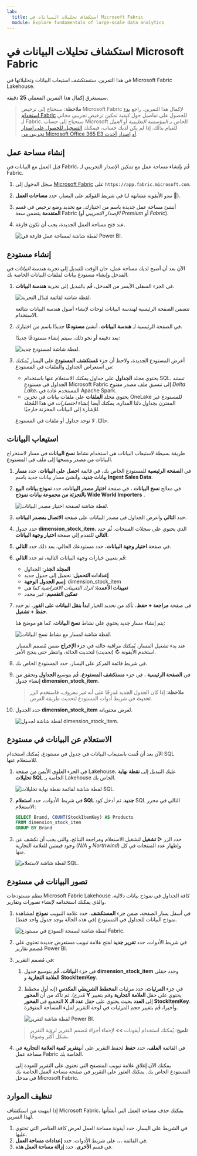 ```yaml
---
lab:
  title: استكشاف تحليلات البيانات في Microsoft Fabric
  module: Explore fundamentals of large-scale data analytics
---
```


# استكشاف تحليلات البيانات في Microsoft Fabric

في هذا التمرين، ستستكشف استيعاب البيانات وتحليلاتها في Microsoft Fabric Lakehouse.

سيستغرق إكمال هذا التمرين المعملي **25** دقيقة.

> **ملاحظة**: ستحتاج إلى ترخيص Microsoft Fabric لإكمال هذا التمرين. راجع [بدء استخدام Fabric](https://learn.microsoft.com/fabric/get-started/fabric-trial) للحصول على تفاصيل حول كيفية تمكين ترخيص تجريبي مجاني لـ Fabric. ستحتاج إلى حساب Microsoft الخاص بـ *المؤسسة التعليمية* أو *العمل* للقيام بذلك. إذا لم يكن لديك حساب، فيمكنك [التسجيل للحصول على إصدار تجريبي من Microsoft Office 365 E3 أو إصدار أحدث](https://www.microsoft.com/microsoft-365/business/compare-more-office-365-for-business-plans).

## إنشاء مساحة عمل

قبل العمل مع البيانات في Fabric، قُم بإنشاء مساحة عمل مع تمكين الإصدار التجريبي لـ Fabric.

1. سجل الدخول إلى [Microsoft Fabric](https://app.fabric.microsoft.com) على `https://app.fabric.microsoft.com`.
2. في شريط القوائم على اليسار، حدد **مساحات العمل** (تبدو الأيقونة مشابهة لـ ).
3. أنشئ مساحة عمل جديدة باسم من اختيارك، مع تحديد وضع ترخيص في قسم **المتقدمة** يتضمن سعة Fabric (*الإصدار التجريبي* أو *Premium* أو *Fabric*).
4. عند فتح مساحة العمل الجديدة، يجب أن تكون فارغة.

    ![لقطة شاشة لمساحة عمل فارغة في Power BI.](./images/new-workspace.png)

## إنشاء مستودع

الآن بعد أن أصبح لديك مساحة عمل، حان الوقت للتبديل إلى تجربة *هندسة البيانات* في المدخل وإنشاء مستودع بيانات لملفات البيانات الخاصة بك.

1. في الجزء السفلي الأيسر من المدخل، قُم بالتبديل إلى تجربة **هندسة البيانات**.

    ![لقطة شاشة لقائمة مُبدّل التجربة.](./images/fabric-switcher.png)

    تتضمن الصفحة الرئيسية لهندسة البيانات لوحات لإنشاء أصول هندسة البيانات شائعة الاستخدام.

2. في الصفحة الرئيسية لـ **هندسة البيانات**، أنشئ **مستودعًا** جديدًا باسم من اختيارك.

    بعد دقيقة أو نحو ذلك، سيتم إنشاء مستودعًا جديدًا:

    ![لقطة شاشة لمستودع جديد.](./images/new-lakehouse.png)

3. أعرض المستودع الجديدة، ولاحظ أن جزء **مُستكشف المستودع** على اليسار يُمكنك من استعراض الجداول والملفات في المستودع:
    - يحتوي مجلد **الجداول** على جداول يمكنك الاستعلام عنها باستخدام SQL. تستند الجداول في مستودع Microsoft Fabric إلى تنسيق ملف مصدر مفتوح *Delta Lake*، المستخدم عادة في Apache Spark.
    - يحتوي مجلد **الملفات** على ملفات بيانات في تخزين OneLake للمستودع غير المقترن بجداول دلتا المدارة. يمكنك أيضا إنشاء *اختصارات* في هذا المُجلد للإشارة إلى البيانات المخزنة خارجيًا.

    حاليًا، لا توجد جداول أو ملفات في المستودع.

## استيعاب البيانات

طريقة بسيطة لاستيعاب البيانات هي استخدام نشاط **نسخ البيانات** في مسار لاستخراج البيانات من مصدر ونسخها إلى ملف في المستودع.

1. في **الصفحة الرئيسية** للمستودع الخاص بك، في قائمة **احصل على البيانات**، حدد **مسار بيانات جديد**، وأنشئ مسار بيانات جديد باسم **Ingest Sales Data**.
1. في معالج **نسخ البيانات** ، في صفحة **اختيار مصدر البيانات**، حدد **نموذج بيانات البيع بالتجزئة من مجموعة بيانات نموذج Wide World Importers** .

    ![لقطة شاشة لصفحة اختيار مصدر البيانات.](./images/choose-data-source.png)

1. حدد **التالي** واعرض الجداول في مصدر البيانات على صفحة **الاتصال بمصدر البيانات**.
1. حدد جدول **dimension_stock_item**، الذي يحتوي على سجلات المنتجات. ثُم حدد **التالي** للتقدم إلى صفحة **اختيار وجهة البيانات**.
1. في صفحة **اختيار وجهة البيانات**، حدد مستودعك الحالي. بعد ذلك حدد **التالي**.
1. قُم بتعيين خيارات وجهة البيانات التالية، ثم حدد **التالي**:
    - **المجلد الجذر**: الجداول
    - **إعدادات التحميل**: تحميل إلى جدول جديد
    - **إسم الجدول الوجهة**: dimension_stock_item
    - **تعيينات الأعمدة**: *اترك التعيينات الافتراضية كما هي*
    - **تمكين التقسيم**: *غير محدد*
1. في صفحة **مراجعة + حفظ**، تأكد من تحديد الخيار **ابدأ بنقل البيانات على الفور**، ثم حدد **حفظ + تشغيل**.

    يتم إنشاء مسار جديد يحتوي على نشاط **نسخ البيانات**، كما هو موضح هنا:

    ![لقطة شاشة لمسار مع نشاط نسخ البيانات.](./images/copy-data-pipeline.png)

    عند بدء تشغيل المسار، يُمكنك مراقبة حالته في جزء **الإخراج** ضمن مُصمم المسار. استخدم الأيقونة **↻** (*تحديث*) لتحديث الحالة، وانتظر حتى ينجح الأمر.

1. في شريط قائمة المركز على اليسار، حدد المستودع الخاص بك.
1. في **الصفحة الرئيسية** ، في جزء **مستكشف المستودع**، قُم بتوسيع **الجداول** وتحقق من إنشاء جدول **dimension_stock_item**.

    > **ملاحظة**: إذا كان الجدول الجديد مُدرجًا على أنه *غير معروف*، فاستخدم الزر **تحديث** في شريط أدوات المستودع لتحديث طريقة العرض.

1. حدد الجدول **dimension_stock_item** لعرض محتوياته.

    ![لقطة شاشة لجدول dimension_stock_item.](./images/dimProduct.png)

## الاستعلام عن البيانات في مستودع

الآن بعد أن قُمت باستيعاب البيانات في جدول في مستودع، يُمكنك استخدام SQL للاستعلام عنها.

1. في الجزء العلوي الأيمن من صفحة Lakehouse، عليك التبديل إلى **نقطة نهاية تحليلات SQL** الخاصة بـ Lakehouse الخاص بك.

    ![لقطة شاشة لقائمة نقطة نهاية تحليلات SQL.](./images/endpoint-switcher.png)

1. في شريط الأدوات، حدد **استعلام SQL جديد**. ثم أدخل كود SQL التالي في محرر الاستعلام:

    ```sql
    SELECT Brand, COUNT(StockItemKey) AS Products
    FROM dimension_stock_item
    GROUP BY Brand
    ```

1. حدد الزر **▷ تشغيل** لتشغيل الاستعلام ومراجعة النتائج، والتي يجب أن تكشف عن وجود قيمتين للعلامة التجارية (*N/A* و *Northwind*) وإظهار عدد المنتجات في كل منها.

    ![لقطة شاشة لاستعلام SQL.](./images/sql-query.png)

## تصور البيانات في مستودع

تنظم مستودعات Microsoft Fabric Lakehouse كافة الجداول في نموذج بيانات دلالية، والذي يمكنك استخدامه لإنشاء تصورات وتقارير.

1. في أسفل يسار الصفحة، ضمن جزء **المستكشف**، حدد علامة التبويب **نموذج** لمشاهدة نموذج البيانات للجداول في المستودع (في هذه الحالة يوجد جدول واحد فقط).

    ![لقطة شاشة لصفحة النموذج في مستودع Fabric.](./images/fabric-model.png)

1. في شريط الأدوات، حدد **تقرير جديد** لفتح علامة تبويب مستعرض جديدة تحتوي على مُصمم تقارير Power BI.
1. في مُصمم التقرير:
    1. في جزء **البيانات**، قُم بتوسيع جدول **dimension_stock_item** وحدد حقلي **العلامة التجارية** و **StockItemKey**.
    1. في جزء **المرئيات**، حدد مرئيات **المخطط الشريطي المكدس** (إنه أول مخطط مُدرج). ثم تأكد من أن **المحور Y** يحتوي على حقل **العلامة التجارية** وقم بتغيير التجميع في **المحور X** إلى **العدد** بحيث يحتوي على حقل **عدد الـ StockItemKey**. وأخيرا، قُم بتغيير حجم المرئيات في لوحة التقرير لملء المساحة المتوفرة.

        ![لقطة شاشة لتقرير Power BI.](./images/fabric-report.png)

    > **تلميح**: يُمكنك استخدام أيقونات **>>** لإخفاء أجزاء مُصمم التقرير لرؤية التقرير بشكل أكثر وضوحًا.

1. في القائمة **الملف**، حدد **حفظ** لحفظ التقرير على أنه**تقرير كمية العلامة التجارية** في مساحة عمل Fabric الخاصة بك.

    يمكنك الآن إغلاق علامة تبويب المتصفح التي تحتوي على التقرير للعودة إلى المستودع الخاص بك. يمكنك العثور على التقرير في صفحة مساحة العمل الخاصة بك في مدخل Microsoft Fabric.

## تنظيف الموارد

إذا انتهيت من استكشاف Microsoft Fabric، يمكنك حذف مساحة العمل التي أنشأتها لهذا التمرين.

1. في الشريط على اليسار، حدد أيقونة مساحة العمل لعرض كافة العناصر التي تحتوي عليها.
2. في القائمة **...** على شريط الأدوات، حدد **إعدادات مساحة العمل**.
3. في قسم **الأخرى**، حدد **إزالة مساحة العمل هذه**.
